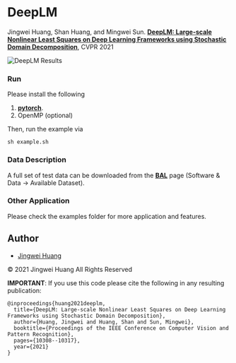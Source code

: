 # DeepLM

Jingwei Huang, Shan Huang, and Mingwei Sun. [**DeepLM: Large-scale Nonlinear Least Squares on Deep Learning Frameworks using Stochastic Domain Decomposition**](https://openaccess.thecvf.com/content/CVPR2021/papers/Huang_DeepLM_Large-Scale_Nonlinear_Least_Squares_on_Deep_Learning_Frameworks_Using_CVPR_2021_paper.pdf), CVPR 2021

<!-- ## Processing Result -->
![DeepLM Results](https://github.com/hjwdzh/DeepLM/raw/main/imgs/teaser.jpg)

### Run
Please install the following
1. [**pytorch**](https://pytorch.org).
2. OpenMP (optional)

Then, run the example via
```
sh example.sh
```

### Data Description
A full set of test data can be downloaded from the [**BAL**](http://grail.cs.washington.edu/projects/bal/) page (Software & Data -> Available Dataset).

### Other Application
Please check the examples folder for more application and features.

## Author
- [Jingwei Huang](mailto:jingweih@stanford.edu)

&copy; 2021 Jingwei Huang All Rights Reserved

**IMPORTANT**: If you use this code please cite the following in any resulting publication:
```
@inproceedings{huang2021deeplm,
  title={DeepLM: Large-scale Nonlinear Least Squares on Deep Learning Frameworks using Stochastic Domain Decomposition},
  author={Huang, Jingwei and Huang, Shan and Sun, Mingwei},
  booktitle={Proceedings of the IEEE Conference on Computer Vision and Pattern Recognition},
  pages={10308--10317},
  year={2021}
}
```
